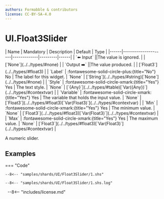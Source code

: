 ```yaml
---
authors: Formabble & contributors
license: CC-BY-SA-4.0
---
```



# UI.Float3Slider

<div class="sh-parameters" markdown="1">
| Name | Mandatory | Description | Default | Type |
|------|---------------------|-------------|---------|------|
| `⬅️ Input` ||The value is ignored. | | [`None`](../../types/#none) |
| `Output ➡️` ||The value produced. | | [`Float3`](../../types/#float3) |
| `Label` | :fontawesome-solid-circle-plus:{title="No"} No  | The label for this widget. | `None` | [`String`](../../types/#string)[`None`](../../types/#none) |
| `Style` | :fontawesome-solid-circle-xmark:{title="Yes"} Yes  | The text style. | `None` | [`{Any}`](../../types/#table)[`Var({Any})`](../../types/#contextvar) |
| `Variable` | :fontawesome-solid-circle-xmark:{title="Yes"} Yes  | The variable that holds the input value. | `None` | [`Float3`](../../types/#float3)[`Var(Float3)`](../../types/#contextvar) |
| `Min` | :fontawesome-solid-circle-xmark:{title="Yes"} Yes  | The minimum value. | `None` | [`Float3`](../../types/#float3)[`Var(Float3)`](../../types/#contextvar) |
| `Max` | :fontawesome-solid-circle-xmark:{title="Yes"} Yes  | The maximum value. | `None` | [`Float3`](../../types/#float3)[`Var(Float3)`](../../types/#contextvar) |

</div>

A numeric slider.

## Examples

=== "Code"

  ```x86asm linenums="1"
  --8<-- "samples/shards/UI/Float3Slider/1.shs"
  ```

  ```
  --8<-- "samples/shards/UI/Float3Slider/1.shs.log"
  ```
&nbsp;
--8<-- "includes/license.md"

